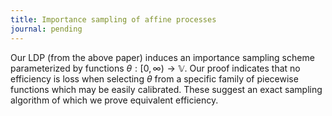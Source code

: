 ```yaml
---
title: Importance sampling of affine processes
journal: pending
---
```


Our LDP (from the above paper) induces an importance sampling scheme parameterized by functions $\theta: [0,\infty) \rightarrow \mathbb{V}$.
Our proof indicates that no efficiency is loss when selecting $\theta$ from a specific family of piecewise functions which may be easily calibrated.
These suggest an exact sampling algorithm of which we prove equivalent efficiency.
